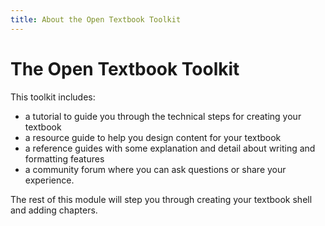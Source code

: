 ```yaml
---
title: About the Open Textbook Toolkit
---
```


# The Open Textbook Toolkit

This toolkit includes:

 - a tutorial to guide you through the technical steps for creating your textbook
 - a resource guide to help you design content for your textbook
 - a reference guides with some explanation and detail about writing and formatting features
 - a community forum where you can ask questions or share your experience.

The rest of this module will step you through creating your textbook shell and adding chapters.
